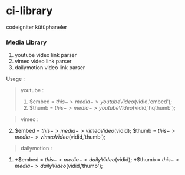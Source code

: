 ci-library
==========

codeigniter kütüphaneler

### Media Library
1.  youtube video link parser
2.  vimeo video link parser
3.  dailymotion video link parser


Usage :
> youtube :
>1. $embed = $this->media->youtubeVideo($vidid,'embed');
>2. $thumb = $this->media->youtubeVideo($vidid,'hqthumb');

> vimeo : 
2. $embed = $this->media->vimeoVideo($vidid); 
   $thumb = $this->media->vimeoVideo($vidid,'thumb');

> dailymotion : 
1. +$embed = $this->media->dailyVideo($vidid);
+$thumb = $this->media->dailyVideo($vidid,'thumb');
